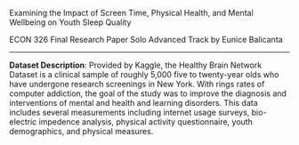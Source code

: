 Examining the Impact of Screen Time, Physical Health, and Mental Wellbeing on Youth Sleep Quality

ECON 326 Final Research Paper
Solo Advanced Track by Eunice Balicanta


---



**Dataset Description**: Provided by Kaggle, the Healthy Brain Network Dataset is a clinical sample of roughly 5,000 five to twenty-year olds who have undergone research screenings in New York. With rings rates of computer addiction, the goal of the study was to improve the diagnosis and interventions of mental and health and learning disorders. This data includes several measurements including internet usage surveys, bio-electric impedence analysis, physical activity questionnaire, youth demographics, and physical measures.
